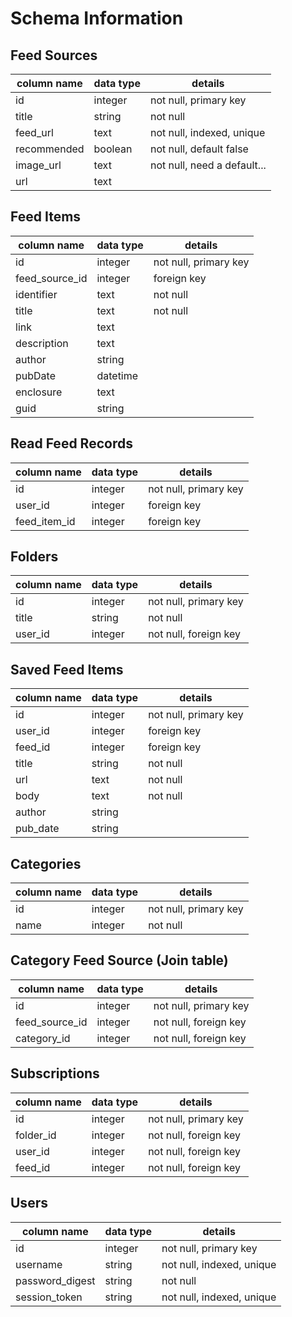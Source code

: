 # Schema Information

## Feed Sources
column name | data type | details
------------|-----------|-----------------------
id          | integer   | not null, primary key
title       | string    | not null
feed_url    | text      | not null, indexed, unique
recommended | boolean   | not null, default false
image_url   | text      | not null, need a default...
url         | text      | 

## Feed Items
column name     | data type | details
----------------|-----------|-----------------------
id              | integer   | not null, primary key
feed_source_id  | integer   | foreign key
identifier      | text      | not null
title           | text      | not null
link            | text      |
description     | text      |
author          | string    |
pubDate         | datetime  |
enclosure       | text      |
guid            | string    |

## Read Feed Records
column name | data type | details
------------|-----------|-----------------------
id          | integer   | not null, primary key
user_id     | integer   | foreign key
feed_item_id| integer   | foreign key

## Folders
column name | data type | details
------------|-----------|-----------------------
id          | integer   | not null, primary key
title       | string    | not null
user_id     | integer   | not null, foreign key

## Saved Feed Items
column name | data type | details
------------|-----------|-----------------------
id          | integer   | not null, primary key
user_id     | integer   | foreign key
feed_id     | integer   | foreign key
title       | string    | not null
url         | text      | not null
body        | text      | not null
author      | string    | 
pub_date    | string    | 

## Categories
column name | data type | details
------------|-----------|-----------------------
id          | integer   | not null, primary key
name        | integer   | not null

## Category Feed Source (Join table)
column name      | data type | details
-----------------|-----------|-----------------------
id               | integer   | not null, primary key
feed_source_id   | integer   | not null, foreign key
category_id      | integer   | not null, foreign key

## Subscriptions
column name   | data type | details
--------------|-----------|-----------------------
id            | integer   | not null, primary key
folder_id     | integer   | not null, foreign key
user_id       | integer   | not null, foreign key
feed_id       | integer   | not null, foreign key

## Users
column name     | data type | details
----------------|-----------|-----------------------
id              | integer   | not null, primary key
username        | string    | not null, indexed, unique
password_digest | string    | not null
session_token   | string    | not null, indexed, unique

